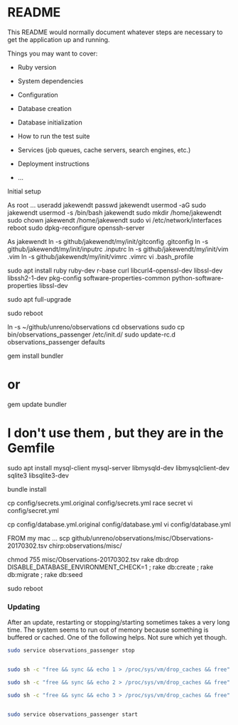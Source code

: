 # README

This README would normally document whatever steps are necessary to get the
application up and running.

Things you may want to cover:

* Ruby version

* System dependencies

* Configuration

* Database creation

* Database initialization

* How to run the test suite

* Services (job queues, cache servers, search engines, etc.)

* Deployment instructions

* ...

Initial setup 

As root ...
useradd jakewendt
passwd jakewendt
usermod -aG sudo jakewendt
usermod -s /bin/bash jakewendt
sudo mkdir /home/jakewendt
sudo chown jakewendt /home/jakewendt
sudo vi /etc/network/interfaces
reboot
sudo dpkg-reconfigure openssh-server


As jakewendt
ln -s github/jakewendt/my/init/gitconfig .gitconfig
ln -s github/jakewendt/my/init/inputrc .inputrc
ln -s github/jakewendt/my/init/vim .vim
ln -s github/jakewendt/my/init/vimrc .vimrc
vi .bash_profile


sudo apt install ruby ruby-dev r-base curl libcurl4-openssl-dev libssl-dev libssh2-1-dev pkg-config software-properties-common python-software-properties libssl-dev


sudo apt full-upgrade

sudo reboot

ln -s ~/github/unreno/observations
cd observations
sudo cp bin/observations_passenger /etc/init.d/
sudo update-rc.d observations_passenger defaults

gem install bundler
#		or
gem update bundler


#	I don't use them , but they are in the Gemfile
sudo apt install mysql-client mysql-server libmysqld-dev libmysqlclient-dev sqlite3 libsqlite3-dev


bundle install


cp config/secrets.yml.original config/secrets.yml
race secret
vi config/secret.yml

cp config/database.yml.original config/database.yml
vi config/database.yml

FROM my mac ... scp github/unreno/observations/misc/Observations-20170302.tsv chirp:observations/misc/


chmod 755 misc/Observations-20170302.tsv
rake db:drop DISABLE_DATABASE_ENVIRONMENT_CHECK=1 ; rake db:create ; rake db:migrate ; rake db:seed

sudo reboot





### Updating


After an update, restarting or stopping/starting sometimes takes a very long time.
The system seems to run out of memory because something is buffered or cached.
One of the following helps. Not sure which yet though.

```BASH
sudo service observations_passenger stop


sudo sh -c "free && sync && echo 1 > /proc/sys/vm/drop_caches && free"

sudo sh -c "free && sync && echo 2 > /proc/sys/vm/drop_caches && free"

sudo sh -c "free && sync && echo 3 > /proc/sys/vm/drop_caches && free"


sudo service observations_passenger start
```



